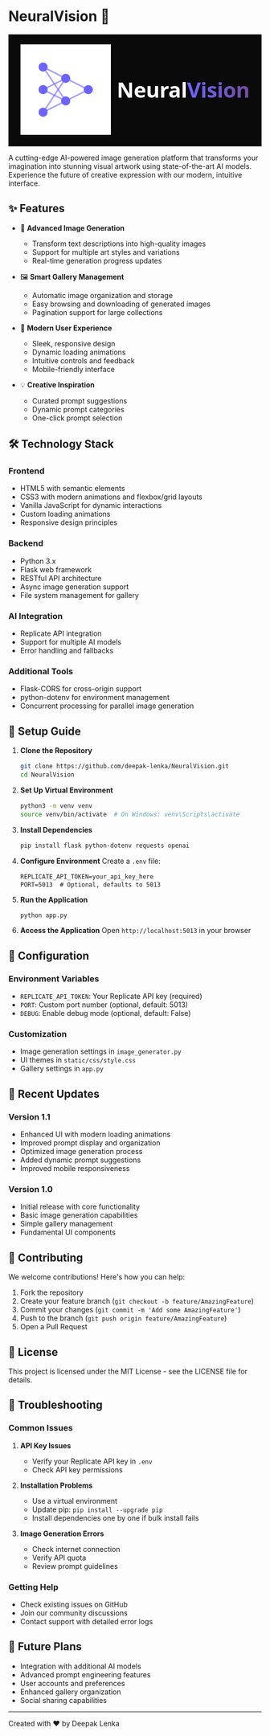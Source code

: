 # NeuralVision 🎨

<div align="center" style="background-color: #0a0a0a; padding: 20px;">
  <div style="display: inline-flex; align-items: center; gap: 12px;">
    <img src="assets/logo.svg" alt="NeuralVision Logo" width="180" height="180">
    <h1 style="font-family: 'Segoe UI', system-ui, sans-serif; font-size: 42px; font-weight: 600; margin: 0; color: white; letter-spacing: -0.5px;">Neural<span style="background: linear-gradient(90deg, #6c63ff 0%, #764ba2 100%); -webkit-background-clip: text; -webkit-text-fill-color: transparent;">Vision</span></h1>
  </div>
</div>

A cutting-edge AI-powered image generation platform that transforms your imagination into stunning visual artwork using state-of-the-art AI models. Experience the future of creative expression with our modern, intuitive interface.

## ✨ Features

- 🎨 **Advanced Image Generation**
  - Transform text descriptions into high-quality images
  - Support for multiple art styles and variations
  - Real-time generation progress updates

- 🖼️ **Smart Gallery Management**
  - Automatic image organization and storage
  - Easy browsing and downloading of generated images
  - Pagination support for large collections

- 💫 **Modern User Experience**
  - Sleek, responsive design
  - Dynamic loading animations
  - Intuitive controls and feedback
  - Mobile-friendly interface

- 💡 **Creative Inspiration**
  - Curated prompt suggestions
  - Dynamic prompt categories
  - One-click prompt selection

## 🛠️ Technology Stack

### Frontend
- HTML5 with semantic elements
- CSS3 with modern animations and flexbox/grid layouts
- Vanilla JavaScript for dynamic interactions
- Custom loading animations
- Responsive design principles

### Backend
- Python 3.x
- Flask web framework
- RESTful API architecture
- Async image generation support
- File system management for gallery

### AI Integration
- Replicate API integration
- Support for multiple AI models
- Error handling and fallbacks

### Additional Tools
- Flask-CORS for cross-origin support
- python-dotenv for environment management
- Concurrent processing for parallel image generation

## 🚀 Setup Guide

1. **Clone the Repository**
   ```bash
   git clone https://github.com/deepak-lenka/NeuralVision.git
   cd NeuralVision
   ```

2. **Set Up Virtual Environment**
   ```bash
   python3 -m venv venv
   source venv/bin/activate  # On Windows: venv\Scripts\activate
   ```

3. **Install Dependencies**
   ```bash
   pip install flask python-dotenv requests openai
   ```

4. **Configure Environment**
   Create a `.env` file:
   ```env
   REPLICATE_API_TOKEN=your_api_key_here
   PORT=5013  # Optional, defaults to 5013
   ```

5. **Run the Application**
   ```bash
   python app.py
   ```

6. **Access the Application**
   Open `http://localhost:5013` in your browser

## 🔧 Configuration

### Environment Variables
- `REPLICATE_API_TOKEN`: Your Replicate API key (required)
- `PORT`: Custom port number (optional, default: 5013)
- `DEBUG`: Enable debug mode (optional, default: False)

### Customization
- Image generation settings in `image_generator.py`
- UI themes in `static/css/style.css`
- Gallery settings in `app.py`

## 🌟 Recent Updates

### Version 1.1
- Enhanced UI with modern loading animations
- Improved prompt display and organization
- Optimized image generation process
- Added dynamic prompt suggestions
- Improved mobile responsiveness

### Version 1.0
- Initial release with core functionality
- Basic image generation capabilities
- Simple gallery management
- Fundamental UI components

## 🤝 Contributing

We welcome contributions! Here's how you can help:

1. Fork the repository
2. Create your feature branch (`git checkout -b feature/AmazingFeature`)
3. Commit your changes (`git commit -m 'Add some AmazingFeature'`)
4. Push to the branch (`git push origin feature/AmazingFeature`)
5. Open a Pull Request

## 📝 License

This project is licensed under the MIT License - see the LICENSE file for details.

## 🚨 Troubleshooting

### Common Issues
1. **API Key Issues**
   - Verify your Replicate API key in `.env`
   - Check API key permissions

2. **Installation Problems**
   - Use a virtual environment
   - Update pip: `pip install --upgrade pip`
   - Install dependencies one by one if bulk install fails

3. **Image Generation Errors**
   - Check internet connection
   - Verify API quota
   - Review prompt guidelines

### Getting Help
- Check existing issues on GitHub
- Join our community discussions
- Contact support with detailed error logs

## 🔮 Future Plans

- Integration with additional AI models
- Advanced prompt engineering features
- User accounts and preferences
- Enhanced gallery organization
- Social sharing capabilities

---
Created with ❤️ by Deepak Lenka
